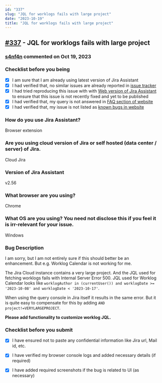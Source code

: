```yaml
---
id: "337"
slug: "JQL for worklogs fails with large project"
date: "2023-10-19"
title: "JQL for worklogs fails with large project"
---
```



## [#337](https://github.com/shridhar-tl/jira-assistant/issues/337) - JQL for worklogs fails with large project

### [s4nf4n](https://github.com/s4nf4n) commented on Oct 19, 2023

### Checklist before you being

- [X] I am sure that I am already using latest version of Jira Assistant
- [X] I had verified that, no similar issues are already reported in [issue tracker](https://github.com/shridhar-tl/jira-assistant/issues)
- [X] I had tried reproducing this issue with with [Web version of Jira Assistant](https://app.jiraassistant.com) to ensure that this issue is not recently fixed and yet to be published
- [X] I had verified that, my query is not answered in [FAQ section of website](https://www.jiraassistant.com/faq)
- [X] I had verified that, my issue is not listed as [known bugs in website](https://www.jiraassistant.com/version-history)

### How do you use Jira Assistant?

Browser extension

### Are you using cloud version of Jira or self hosted (data center / server) of Jira.

Cloud Jira

### Version of Jira Assistant

v2.56

### What browser are you using?

Chrome

### What OS are you using? You need not disclose this if you feel it is irr-relevant for your issue.

Windows

### Bug Description

I am sorry, but I am not entirely sure if this should better be an enhancement. But e.g. Worklog Calendar is not working for me.

The Jira Cloud instance contains a very large project. And the JQL used for fetching worklogs fails with Internal Server Error 500.
JQL used for Worklog Calendar looks like `worklogAuthor in (currentUser()) and worklogDate >= '2023-10-08' and worklogDate < '2023-10-17'`. 

When using the query console in Jira itself it results in the same error. But it is quite easy to compensate for this by adding `AND project!=VERYLARGEPROJECT`.


**Please add functionality to customize worklog JQL.**

### Checklist before you submit

- [X] I have ensured not to paste any confidential information like Jira url, Mail id, etc.
- [X] I have verified my browser console logs and added necessary details (if required)
- [X] I have added required screenshots if the bug is related to UI (as necessary)


